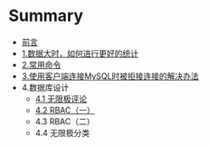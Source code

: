 # Summary

* [前言](README.md)
* [1.数据大时，如何进行更好的统计](chapter1.md)
* [2.常用命令](2chang-yong-ming-ling.md)
* [3.使用客户端连接MySQL时被拒接连接的解决办法](3shi-yong-ke-hu-duan-lian-jie-mysql-shi-bei-ju-jie-lian-jie-de-jie-jue-ban-fa.md)
* 4.数据库设计
  * [4.1 无限极评论](41-wu-xian-ji-ping-lun.md)
  * [4.2 RBAC（一）](42-rbac.md)
  * 4.3 RBAC（二）
  * 4.4 无限极分类

